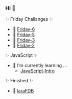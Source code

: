 ### Hi 👋

✨ Friday Challanges ✨
- 🔭 [Friday-6](https://github.com/sauliusinfo/43-grupe-friday6) 
- 🔭 [Friday-5](https://github.com/sauliusinfo/43-grupe-friday5)
- 🔭 [Friday-3](https://github.com/sauliusinfo/43-grupe-friday3)
- 🔭 [Friday-2](https://github.com/sauliusinfo/43-grupe-friday2)

✨ JavaScript ✨
- 🌱 I’m currently learning ...
  - [JavaScript-Intro](https://github.com/sauliusinfo/43-grupe-intro-js)

✨ Finished ✨
- 🚀 [laraFDB](https://github.com/sauliusinfo/laraFDB)


<!-- 
- 👯 I’m looking to collaborate on ...
- 🤔 I’m looking for help with ...
- 💬 Ask me about ...
- 📫 How to reach me: ...
- 😄 Pronouns: ...
- ⚡ Fun fact: ... -->
